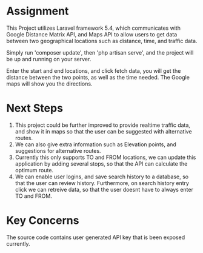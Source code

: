 # Assignment

This Project utilizes Laravel framework 5.4, which communicates with Google Distance Matrix API, and Maps API to allow users to get data between two geographical locations such as distance, time, and traffic data.

Simply run 'composer update', then 'php artisan serve', and the project will be up and running on your server.

Enter the start and end locations, and click fetch data, you will get the distance between the two points, as well as the time needed. The Google maps will show you the directions.

# Next Steps

1. This project could be further improved to provide realtime traffic data, and show it in maps so that the user can be suggested with alternative routes.
2. We can also give extra information such as Elevation points, and suggestions for alternative routes.
3. Currently this only supports TO and FROM locations, we can update this application by adding several stops, so that the API can calculate the optimum route.
4. We can enable user logins, and save search history to a database, so that the user can review history. Furthermore, on search history entry click we can retreive data, so that the user doesnt have to always enter TO and FROM.

# Key Concerns

The source code contains user generated API key that is been exposed currently.